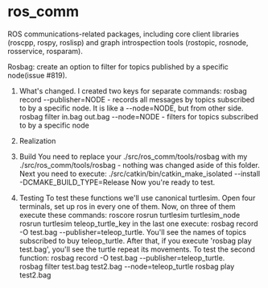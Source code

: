 # ros_comm
ROS communications-related packages, including core client libraries (roscpp, rospy, roslisp) and graph introspection tools (rostopic, rosnode, rosservice, rosparam).


Rosbag: create an option to filter for topics published by a specific node(issue #819).

1) What's changed. 
   I created two keys for separate commands:
       rosbag record --publisher=NODE - records all messages by topics subscribed to by a specific node. It is like a --node=NODE, but from other side.
       rosbag filter in.bag out.bag --node=NODE - filters for topics subscribed to by a specific node

2) Realization
    

3) Build
    You need to replace your ./src/ros_comm/tools/rosbag with my ./src/ros_comm/tools/rosbag - nothing was changed aside of this folder.
    Next you need to execute:
        ./src/catkin/bin/catkin_make_isolated --install -DCMAKE_BUILD_TYPE=Release
    Now you're ready to test.
    
4) Testing
    To test these functions we'll use canonical turtlesim. Open four terminals, set up ros in every one of them.
    Now, on three of them execute these commands:
        roscore
        rosrun turtlesim turtlesim_node
        rosrun turtlesim teleop_turtle_key
    in the last one execute: 
        rosbag record -O test.bag --publisher=teleop_turtle.
    You'll see the names of topics subscribed to buy teleop_turtle. After that, if you execute 'rosbag play test.bag', you'll see the turtle repeat its movements.
    To test the second function:
        rosbag record -O test.bag --publisher=teleop_turtle.       
        rosbag filter test.bag test2.bag --node=teleop_turtle
        rosbag play test2.bag
